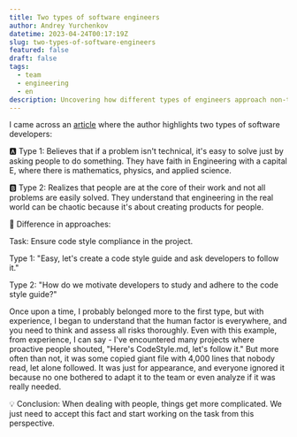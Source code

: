 ```yaml
---
title: Two types of software engineers
author: Andrey Yurchenkov
datetime: 2023-04-24T00:17:19Z
slug: two-types-of-software-engineers
featured: false
draft: false
tags:
  - team
  - engineering
  - en
description: Uncovering how different types of engineers approach non-technical challenges and the importance of embracing the human factor in software development.
---
```


I came across an [article](https://registerspill.thorstenball.com/p/two-types-of-software-engineers) where the author highlights two types of software developers:

🅰️ Type 1: Believes that if a problem isn't technical, it's easy to solve just by asking people to do something. They have faith in Engineering with a capital E, where there is mathematics, physics, and applied science.

🅱️ Type 2: Realizes that people are at the core of their work and not all problems are easily solved. They understand that engineering in the real world can be chaotic because it's about creating products for people.

🔹 Difference in approaches:

Task: Ensure code style compliance in the project.

Type 1: "Easy, let's create a code style guide and ask developers to follow it."

Type 2: "How do we motivate developers to study and adhere to the code style guide?"

Once upon a time, I probably belonged more to the first type, but with experience, I began to understand that the human factor is everywhere, and you need to think and assess all risks thoroughly. Even with this example, from experience, I can say - I've encountered many projects where proactive people shouted, "Here's CodeStyle.md, let's follow it." But more often than not, it was some copied giant file with 4,000 lines that nobody read, let alone followed. It was just for appearance, and everyone ignored it because no one bothered to adapt it to the team or even analyze if it was really needed.

💡 Conclusion: When dealing with people, things get more complicated. We just need to accept this fact and start working on the task from this perspective.
